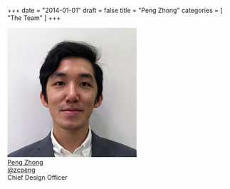 +++
date = "2014-01-01"
draft = false
title = "Peng Zhong"
categories = [ "The Team" ]
+++

<div class="portrait">
  <img src="/images/team/peng-01.jpg" alt="Peng Zhong">
  <div class="label">
    <a class="twitter" href="https://twitter.com/zcpeng">
      <div class="name">Peng Zhong</div>
      <div class="handle">@zcpeng</div>
    </a>
    <div class="title">Chief Design Officer</div>
  </div>
</div>
